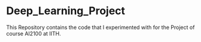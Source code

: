 # Deep_Learning_Project
This Repository contains the code that I experimented with for the Project of course AI2100 at IITH.

